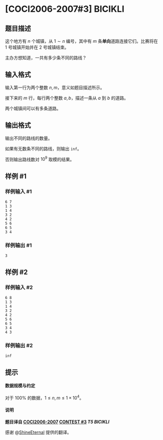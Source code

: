 # [COCI2006-2007#3] BICIKLI

## 题目描述

这个地方有 $n$ 个城镇，从 $1\sim n$ 编号，其中有 $m$ 条**单向**道路连接它们。比赛将在 $1$ 号城镇开始并在 $2$ 号城镇结束。

主办方想知道，一共有多少条不同的路线？

## 输入格式

输入第一行为两个整数 $n,m$，意义如题目描述所示。

接下来的 $m$ 行，每行两个整数 $a,b$，描述一条从 $a$ 到 $b$ 的道路。

两个城镇间可以有多条道路。

## 输出格式

输出不同的路线的数量。

如果有无数条不同的路线，则输出 `inf`。

否则输出路线数对 $10^9$ 取模的结果。

## 样例 #1

### 样例输入 #1
```
6 7
1 3
1 4
3 2
4 2
5 6
6 5
3 4
```

### 样例输出 #1

```
3
```

## 样例 #2

### 样例输入 #2
```
6 8
1 3
1 4
3 2
4 2
5 6
6 5
3 4
4 3
```

### 样例输出 #2

```
inf
```

## 提示

#### 数据规模与约定

对于 $100\%$ 的数据，$1\le n,m\le 1\times 10^4$。

#### 说明

**题目译自 [COCI2006-2007](https://hsin.hr/coci/archive/2006_2007/) [CONTEST #3](https://hsin.hr/coci/archive/2006_2007/contest3_tasks.pdf) *T5 BICIKLI***

感谢 @[ShineEternal](https://www.luogu.com.cn/user/45475) 提供的翻译。

